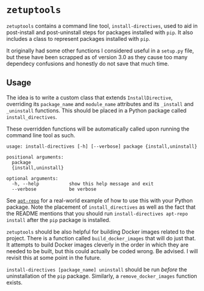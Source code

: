 # `zetuptools`

`zetuptools` contains a command line tool, `install-directives`, used to aid in post-install and post-uninstall steps for packages installed with `pip`. It also includes a class to represent packages installed with `pip`.

It originally had some other functions I considered useful in a `setup.py` file, but these have been scrapped as of version 3.0 as they cause too many dependecy confusions and honestly do not save that much time.

## Usage

The idea is to write a custom class that extends `InstallDirective`, overriding its `package_name` and `module_name` attributes and its `_install` and `_uninstall` functions. This should be placed in a Python package called `install_directives`.

These overridden functions will be automatically called upon running the command line tool as such.

```text
usage: install-directives [-h] [--verbose] package {install,uninstall}

positional arguments:
  package
  {install,uninstall}

optional arguments:
  -h, --help           show this help message and exit
  --verbose            be verbose
```

See [`apt-repo`](https://github.com/zmarffy/apt-repo) for a real-world example of how to use this with your Python package. Note the placement of `install_directives` as well as the fact that the README mentions that you should run `install-directives apt-repo install` after the `pip` package is installed.

`zetuptools` should be also helpful for building Docker images related to the project. There is a function called `build_docker_images` that will do just that. It attempts to build Docker images cleverly in the order in which they are needed to be built, but this could actually be coded wrong. Be advised. I will revisit this at some point in the future.

`install-directives [package_name] uninstall` should be run *before* the uninstallation of the `pip` package. Similarly, a `remove_docker_images` function exists.
